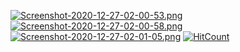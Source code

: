 [![Screenshot-2020-12-27-02-00-53.png](https://i.postimg.cc/fR4QRkx5/Screenshot-2020-12-27-02-00-53.png)](https://postimg.cc/crcbDxk8)
[![Screenshot-2020-12-27-02-00-58.png](https://i.postimg.cc/x8MDv2QL/Screenshot-2020-12-27-02-00-58.png)](https://postimg.cc/RJSDm2N0)
[![Screenshot-2020-12-27-02-01-05.png](https://i.postimg.cc/CLs9SJxM/Screenshot-2020-12-27-02-01-05.png)](https://postimg.cc/gnrgKVh1)
[![HitCount](http://hits.dwyl.com/Imran53/Android-Firebase-Authentication.svg)](http://hits.dwyl.com/Imran53/Android-Firebase-Authentication)
